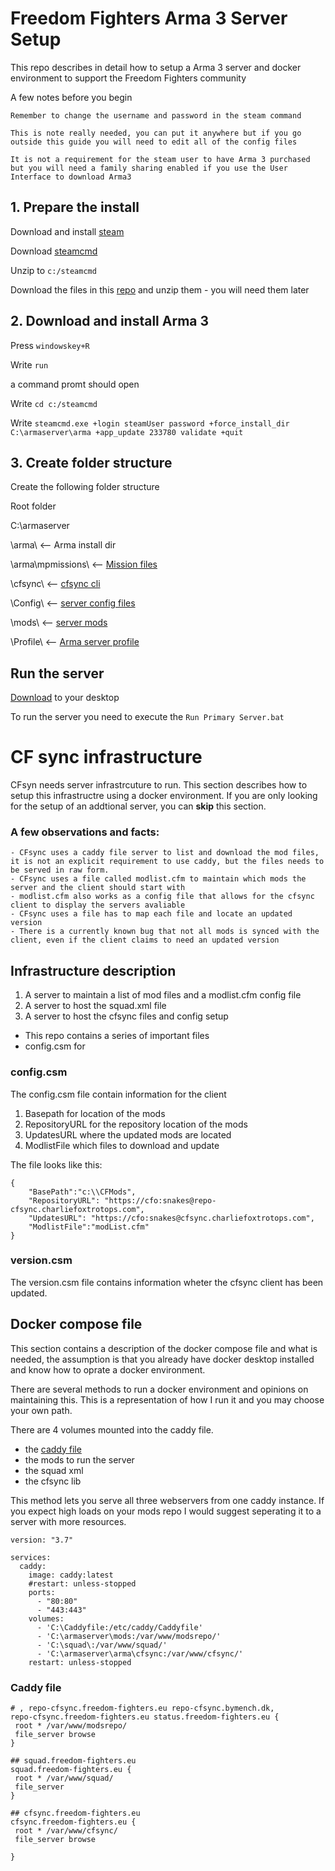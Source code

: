 # Freedom Fighters Arma 3 Server Setup
This repo describes in detail how to setup a Arma 3 server and docker environment to support the Freedom Fighters community

A few notes before you begin
```
Remember to change the username and password in the steam command 

This is note really needed, you can put it anywhere but if you go outside this guide you will need to edit all of the config files

It is not a requirement for the steam user to have Arma 3 purchased but you will need a family sharing enabled if you use the User Interface to download Arma3
```

## 1. Prepare the install
Download and install [steam](https://cdn.cloudflare.steamstatic.com/client/installer/SteamSetup.exe)

Download [steamcmd](https://steamcdn-a.akamaihd.net/client/installer/steamcmd.zip)

Unzip to `c:/steamcmd`

Download the files in this [repo](https://github.com/Nhimself/arma_server_setup/archive/refs/heads/main.zip) and unzip them - you will need them later


## 2. Download and install Arma 3

Press `windowskey+R`

Write `run`

a command promt should open

Write `cd c:/steamcmd`

Write `steamcmd.exe +login steamUser password +force_install_dir C:\armaserver\arma +app_update 233780 validate +quit`


## 3. Create folder structure

Create the following folder structure

Root folder

C:\armaserver 

 \arma\ <-- Arma install dir
 
 \arma\mpmissions\ <-- [Mission files](https://github.com/Nhimself/arma_server_setup/tree/main/mpmissions)
 
 \cfsync\ <-- [cfsync cli](https://github.com/Nhimself/arma_server_setup/tree/main/cfsync)
 
 \Config\ <-- [server config files](https://github.com/Nhimself/arma_server_setup/tree/main/Config)
 
 \mods\ <-- [server mods](https://cfo:snakes@repo-cfsync.charliefoxtrotops.com)
 
 \Profile\ <-- [Arma server profile](https://github.com/Nhimself/arma_server_setup/tree/main/Profile)

## Run the server
[Download](https://github.com/Nhimself/arma_server_setup/blob/main/Run%20Primary%20Server.bat) to your desktop

To run the server you need to execute the `Run Primary Server.bat`


# CF sync infrastructure
CFsyn needs server infrastrcuture to run. This section describes how to setup this infrastructre using a docker environment. If you are only looking for the setup of an addtional server, you can **skip** this section. 

### A few observations and facts:
```
- CFsync uses a caddy file server to list and download the mod files, it is not an explicit requirement to use caddy, but the files needs to be served in raw form. 
- CFsync uses a file called modlist.cfm to maintain which mods the server and the client should start with 
- modlist.cfm also works as a config file that allows for the cfsync client to display the servers avaliable
- CFsync uses a file has to map each file and locate an updated version
- There is a currently known bug that not all mods is synced with the client, even if the client claims to need an updated version
```


## Infrastructure description

1. A server to maintain a list of mod files and a modlist.cfm config file
2. A server to host the squad.xml file
3. A server to host the cfsync files and config setup
 - This repo contains a series of important files
 - config.csm for 

### config.csm
The config.csm file contain information for the client

1. Basepath for location of the mods
2. RepositoryURL for the repository location of the mods
3. UpdatesURL where the updated mods are located
4. ModlistFile which files to download and update

The file looks like this:
```
{
    "BasePath":"c:\\CFMods",
    "RepositoryURL": "https://cfo:snakes@repo-cfsync.charliefoxtrotops.com",
    "UpdatesURL": "https://cfo:snakes@cfsync.charliefoxtrotops.com",
    "ModlistFile":"modList.cfm"
}
```

### version.csm
The version.csm file contains information wheter the cfsync client has been updated. 



## Docker compose file
This section contains a description of the docker compose file and what is needed, the assumption is that you already have docker desktop installed and know how to oprate a docker environment. 

There are several methods to run a docker environment and opinions on maintaining this. This is a representation of how I run it and you may choose your own path. 

There are 4 volumes mounted into the caddy file.
- the [caddy file](https://github.com/Nhimself/cfsync_web/blob/master/Caddyfile)
- the mods to run the server
- the squad xml
- the cfsync lib

This method lets you serve all three webservers from one caddy instance. If you expect high loads on your mods repo I would suggest seperating it to a server with more resources. 



```
version: "3.7"

services:
  caddy:
    image: caddy:latest
    #restart: unless-stopped
    ports:
      - "80:80" 
      - "443:443"
    volumes:
      - 'C:\Caddyfile:/etc/caddy/Caddyfile'
      - 'C:\armaserver\mods:/var/www/modsrepo/'
      - 'C:\squad\:/var/www/squad/'
      - 'C:\armaserver\arma\cfsync:/var/www/cfsync/'
    restart: unless-stopped
```

### Caddy file

```
# , repo-cfsync.freedom-fighters.eu repo-cfsync.bymench.dk, 
repo-cfsync.freedom-fighters.eu status.freedom-fighters.eu {
 root * /var/www/modsrepo/
 file_server browse
}

## squad.freedom-fighters.eu
squad.freedom-fighters.eu {
 root * /var/www/squad/
 file_server
}

## cfsync.freedom-fighters.eu
cfsync.freedom-fighters.eu {
 root * /var/www/cfsync/
 file_server browse

}

```

